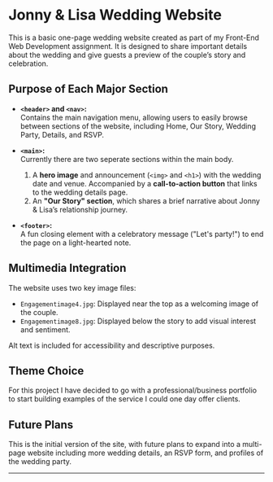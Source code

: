 # Jonny & Lisa Wedding Website

This is a basic one-page wedding website created as part of my Front-End Web Development assignment. It is designed to share important details about the wedding and give guests a preview of the couple’s story and celebration.

## Purpose of Each Major Section

- **`<header>` and `<nav>`:**  
  Contains the main navigation menu, allowing users to easily browse between sections of the website, including Home, Our Story, Wedding Party, Details, and RSVP.

- **`<main>`:**  
 Currently there are two seperate sections within the main body. 
  1. A **hero image** and announcement (`<img>` and `<h1>`) with the wedding date and venue. Accompanied by a **call-to-action button** that   links to the wedding details page.
  2. An **"Our Story" section**, which shares a brief narrative about Jonny & Lisa’s relationship journey.

- **`<footer>`:**  
  A fun closing element with a celebratory message ("Let's party!") to end the page on a light-hearted note.

## Multimedia Integration

The website uses two key image files:
- `Engagementimage4.jpg`: Displayed near the top as a welcoming image of the couple.
- `Engagementimage8.jpg`: Displayed below the story to add visual interest and sentiment.

Alt text is included for accessibility and descriptive purposes.

## Theme Choice

For this project I have decided to go with a professional/business portfolio to start building examples of the service I could one day offer clients. 

## Future Plans

This is the initial version of the site, with future plans to expand into a multi-page website including more wedding details, an RSVP form, and profiles of the wedding party.

---
